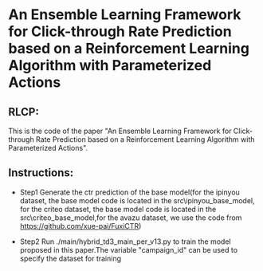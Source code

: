 # An Ensemble Learning Framework for Click-through Rate Prediction based on a Reinforcement Learning Algorithm with Parameterized Actions

## RLCP:
This is the code of the paper "An Ensemble Learning Framework for Click-through Rate Prediction based on a Reinforcement Learning Algorithm with Parameterized Actions".

## Instructions:
* Step1 Generate the ctr prediction of the base model(for the ipinyou dataset, the base model code is located in the src\ipinyou_base_model, for the criteo dataset, the base model code is located in the src\criteo_base_model,for the avazu dataset, we use the code from https://github.com/xue-pai/FuxiCTR)

* Step2 Run ./main/hybrid_td3_main_per_v13.py to train the model proposed in this paper.The variable "campaign_id" can be used to specify the dataset for training
